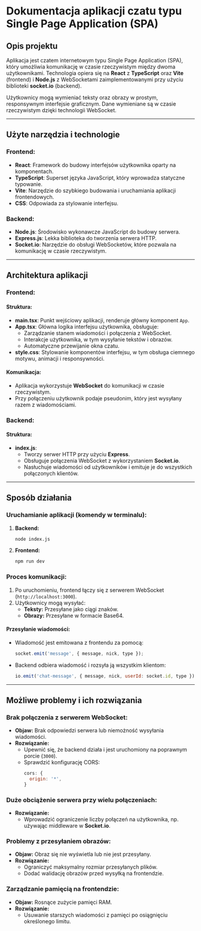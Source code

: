 # Dokumentacja aplikacji czatu typu Single Page Application (SPA)

## Opis projektu
Aplikacja jest czatem internetowym typu Single Page Application (SPA), który umożliwia komunikację w czasie rzeczywistym między dwoma użytkownikami. Technologia opiera się na **React** z **TypeScript** oraz **Vite** (frontend) i **Node.js** z WebSocketami zaimplementowanymi przy użyciu biblioteki **socket.io** (backend).

Użytkownicy mogą wymieniać teksty oraz obrazy w prostym, responsywnym interfejsie graficznym. Dane wymieniane są w czasie rzeczywistym dzięki technologii WebSocket.

---

## Użyte narzędzia i technologie

### Frontend:
- **React**: Framework do budowy interfejsów użytkownika oparty na komponentach.
- **TypeScript**: Superset języka JavaScript, który wprowadza statyczne typowanie.
- **Vite**: Narzędzie do szybkiego budowania i uruchamiania aplikacji frontendowych.
- **CSS**: Odpowiada za stylowanie interfejsu.

### Backend:
- **Node.js**: Środowisko wykonawcze JavaScript do budowy serwera.
- **Express.js**: Lekka biblioteka do tworzenia serwera HTTP.
- **Socket.io**: Narzędzie do obsługi WebSocketów, które pozwala na komunikację w czasie rzeczywistym.

---

## Architektura aplikacji

### Frontend:
#### Struktura:
- **main.tsx**: Punkt wejściowy aplikacji, renderuje główny komponent `App`.
- **App.tsx**: Główna logika interfejsu użytkownika, obsługuje:
  - Zarządzanie stanem wiadomości i połączenia z WebSocket.
  - Interakcje użytkownika, w tym wysyłanie tekstów i obrazów.
  - Automatyczne przewijanie okna czatu.
- **style.css**: Stylowanie komponentów interfejsu, w tym obsługa ciemnego motywu, animacji i responsywności.

#### Komunikacja:
- Aplikacja wykorzystuje **WebSocket** do komunikacji w czasie rzeczywistym.
- Przy połączeniu użytkownik podaje pseudonim, który jest wysyłany razem z wiadomościami.

### Backend:
#### Struktura:
- **index.js**:
  - Tworzy serwer HTTP przy użyciu **Express**.
  - Obsługuje połączenia WebSocket z wykorzystaniem **Socket.io**.
  - Nasłuchuje wiadomości od użytkowników i emituje je do wszystkich połączonych klientów.

---

## Sposób działania

### Uruchamianie aplikacji (komendy w terminalu):
1. **Backend:**
   ```bash
   node index.js
   ```
2. **Frontend:**
   ```bash
   npm run dev
   ```

### Proces komunikacji:
1. Po uruchomieniu, frontend łączy się z serwerem WebSocket (`http://localhost:3000`).
2. Użytkownicy mogą wysyłać:
   - **Teksty:** Przesyłane jako ciągi znaków.
   - **Obrazy:** Przesyłane w formacie Base64.

#### Przesyłanie wiadomości:
- Wiadomość jest emitowana z frontendu za pomocą:
  ```javascript
  socket.emit('message', { message, nick, type });
  ```
- Backend odbiera wiadomość i rozsyła ją wszystkim klientom:
  ```javascript
  io.emit('chat-message', { message, nick, userId: socket.id, type });
  ```

---

## Możliwe problemy i ich rozwiązania

### Brak połączenia z serwerem WebSocket:
- **Objaw:** Brak odpowiedzi serwera lub niemożność wysyłania wiadomości.
- **Rozwiązanie:**
  - Upewnić się, że backend działa i jest uruchomiony na poprawnym porcie (`3000`).
  - Sprawdzić konfigurację CORS:
    ```javascript
    cors: {
      origin: '*',
    }
    ```

### Duże obciążenie serwera przy wielu połączeniach:
- **Rozwiązanie:**
  - Wprowadzić ograniczenie liczby połączeń na użytkownika, np. używając middleware w **Socket.io**.

### Problemy z przesyłaniem obrazów:
- **Objaw:** Obraz się nie wyświetla lub nie jest przesyłany.
- **Rozwiązanie:**
  - Ograniczyć maksymalny rozmiar przesyłanych plików.
  - Dodać walidację obrazów przed wysyłką na frontendzie.

### Zarządzanie pamięcią na frontendzie:
- **Objaw:** Rosnące zużycie pamięci RAM.
- **Rozwiązanie:**
  - Usuwanie starszych wiadomości z pamięci po osiągnięciu określonego limitu.

